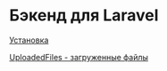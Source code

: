 # Бэкенд для Laravel 


[Установка](https://github.com/vkiranananda/laravel-backend/wiki/Install)

[UploadedFiles - загруженные файлы](https://github.com/vkiranananda/laravel-backend/wiki/UploadedFiles)

